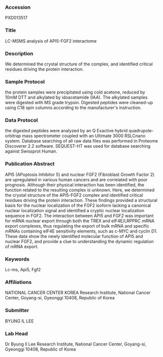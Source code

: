 ### Accession
PXD013517

### Title
LC-MSMS analysis of API5-FGF2 interactome

### Description
We determined the crystal structure of the complex, and identified critical residues driving the protein interaction.

### Sample Protocol
the protein samples were precipitated using cold acetone, reduced by 10mM DTT and alkylated by idoacetamide (IAA). The alkylated samples were digested with MS grade trypsin. Digested peptides were cleaned-up using C18 spin columns according to the manufacturer's instruction.

### Data Protocol
the digested peptides were analyzed by an Q Exactive hybrid quadrupole-orbitrap mass spectrometer coupled with an Ultimate 3000 RSLCnano system. Database searching of all raw data files was performed in Proteome Discoverer 2.2 software. SEQUEST-HT was used for database searching against Swissprot Human.

### Publication Abstract
API5 (APoptosis Inhibitor 5) and nuclear FGF2 (Fibroblast Growth Factor 2) are upregulated in various human cancers and are correlated with poor prognosis. Although their physical interaction has been identified, the function related to the resulting complex is unknown. Here, we determined the crystal structure of the API5-FGF2 complex and identified critical residues driving the protein interaction. These findings provided a structural basis for the nuclear localization of the FGF2 isoform lacking a canonical nuclear localization signal and identified a cryptic nuclear localization sequence in FGF2. The interaction between API5 and FGF2 was important for mRNA nuclear export through both the TREX and eIF4E/LRPPRC mRNA export complexes, thus regulating the export of bulk mRNA and specific mRNAs containing eIF4E sensitivity elements, such as c-MYC and cyclin D1. These data show the newly identified molecular function of API5 and nuclear FGF2, and provide a clue to understanding the dynamic regulation of mRNA export.

### Keywords
Lc-ms, Api5, Fgf2

### Affiliations
NATIONAL CANCER CENTER KOREA
Research Institute, National Cancer Center, Goyang-si, Gyeonggi 10408, Republic of Korea

### Submitter
BYUNG IL LEE

### Lab Head
Dr Byung Il Lee
Research Institute, National Cancer Center, Goyang-si, Gyeonggi 10408, Republic of Korea


